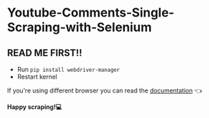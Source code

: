 # Youtube-Comments-Single-Scraping-with-Selenium
## READ ME FIRST!!
- Run `pip install webdriver-manager`
- Restart kernel

If you're using different browser you can read the [documentation](https://pypi.org/project/webdriver-manager/) 👈

**Happy scraping!💻**
